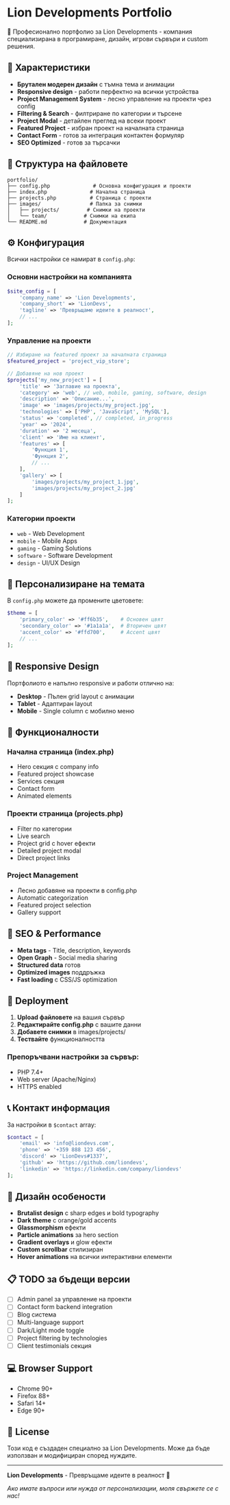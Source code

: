 # Lion Developments Portfolio

🦁 Професионално портфолио за Lion Developments - компания специализирана в програмиране, дизайн, игрови сървъри и custom решения.

## 🚀 Характеристики

- **Брутален модерен дизайн** с тъмна тема и анимации
- **Responsive design** - работи перфектно на всички устройства
- **Project Management System** - лесно управление на проекти чрез config
- **Filtering & Search** - филтриране по категории и търсене
- **Project Modal** - детайлен преглед на всеки проект
- **Featured Project** - избран проект на началната страница
- **Contact Form** - готов за интеграция контактен формуляр
- **SEO Optimized** - готов за търсачки

## 📁 Структура на файловете

```
portfolio/
├── config.php              # Основна конфигурация и проекти
├── index.php              # Начална страница
├── projects.php           # Страница с проекти
├── images/                # Папка за снимки
│   ├── projects/         # Снимки на проекти
│   └── team/            # Снимки на екипа
└── README.md            # Документация
```

## ⚙️ Конфигурация

Всички настройки се намират в `config.php`:

### Основни настройки на компанията
```php
$site_config = [
    'company_name' => 'Lion Developments',
    'company_short' => 'LionDevs',
    'tagline' => 'Превръщаме идеите в реалност',
    // ...
];
```

### Управление на проекти
```php
// Избиране на featured проект за началната страница
$featured_project = 'project_vip_store';

// Добавяне на нов проект
$projects['my_new_project'] = [
    'title' => 'Заглавие на проекта',
    'category' => 'web', // web, mobile, gaming, software, design
    'description' => 'Описание...',
    'image' => 'images/projects/my_project.jpg',
    'technologies' => ['PHP', 'JavaScript', 'MySQL'],
    'status' => 'completed', // completed, in_progress
    'year' => '2024',
    'duration' => '2 месеца',
    'client' => 'Име на клиент',
    'features' => [
        'Функция 1',
        'Функция 2',
        // ...
    ],
    'gallery' => [
        'images/projects/my_project_1.jpg',
        'images/projects/my_project_2.jpg'
    ]
];
```

### Категории проекти
- `web` - Web Development
- `mobile` - Mobile Apps  
- `gaming` - Gaming Solutions
- `software` - Software Development
- `design` - UI/UX Design

## 🎨 Персонализиране на темата

В `config.php` можете да промените цветовете:

```php
$theme = [
    'primary_color' => '#ff6b35',    # Основен цвят
    'secondary_color' => '#1a1a1a',  # Вторичен цвят
    'accent_color' => '#ffd700',     # Accent цвят
    // ...
];
```

## 📱 Responsive Design

Портфолиото е напълно responsive и работи отлично на:
- **Desktop** - Пълен grid layout с анимации
- **Tablet** - Адаптиран layout
- **Mobile** - Single column с мобилно меню

## 🔧 Функционалности

### Начална страница (index.php)
- Hero секция с company info
- Featured project showcase
- Services секция
- Contact form
- Animated elements

### Проекти страница (projects.php)
- Filter по категории
- Live search
- Project grid с hover ефекти
- Detailed project modal
- Direct project links

### Project Management
- Лесно добавяне на проекти в config.php
- Automatic categorization
- Featured project selection
- Gallery support

## 🎯 SEO & Performance

- **Meta tags** - Title, description, keywords
- **Open Graph** - Social media sharing
- **Structured data** готов
- **Optimized images** поддръжка
- **Fast loading** с CSS/JS optimization

## 🚀 Deployment

1. **Upload файловете** на вашия сървър
2. **Редактирайте config.php** с вашите данни
3. **Добавете снимки** в images/projects/
4. **Тествайте** функционалността

### Препоръчвани настройки за сървър:
- PHP 7.4+
- Web server (Apache/Nginx)
- HTTPS enabled

## 📞 Контакт информация

За настройки в `$contact` array:

```php
$contact = [
    'email' => 'info@liondevs.com',
    'phone' => '+359 888 123 456',
    'discord' => 'LionDevs#1337',
    'github' => 'https://github.com/liondevs',
    'linkedin' => 'https://linkedin.com/company/liondevs'
];
```

## 🎨 Дизайн особености

- **Brutalist design** с sharp edges и bold typography
- **Dark theme** с orange/gold accents
- **Glassmorphism** ефекти
- **Particle animations** за hero section
- **Gradient overlays** и glow ефекти
- **Custom scrollbar** стилизиран
- **Hover animations** на всички интерактивни елементи

## 📋 TODO за бъдещи версии

- [ ] Admin panel за управление на проекти
- [ ] Contact form backend integration
- [ ] Blog система
- [ ] Multi-language support
- [ ] Dark/Light mode toggle
- [ ] Project filtering by technologies
- [ ] Client testimonials секция

## 💻 Browser Support

- Chrome 90+
- Firefox 88+
- Safari 14+
- Edge 90+

## 📄 License

Този код е създаден специално за Lion Developments. Може да бъде използван и модифициран според нуждите.

---

**Lion Developments** - Превръщаме идеите в реалност 🦁

*Ако имате въпроси или нужда от персонализации, моля свържете се с нас!*